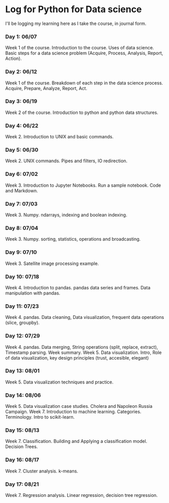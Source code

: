 # Log for Python for Data science

I'll be logging my learning here as I take the course, in journal form.

### Day 1: 06/07
Week 1 of the course. Introduction to the course. Uses of data science. Basic steps for a data science problem (Acquire, Process, Analysis, Report, Action).

### Day 2: 06/12
Week 1 of the course. Breakdown of each step in the data science process. Acquire, Prepare, Analyze, Report, Act.

### Day 3: 06/19
Week 2 of the course. Introduction to python and python data structures.

### Day 4: 06/22
Week 2. Introduction to UNIX and basic commands.

### Day 5: 06/30
Week 2. UNIX commands. Pipes and filters, IO redirection.

### Day 6: 07/02
Week 3. Introduction to Jupyter Notebooks. Run a sample notebook. Code and Markdown.

### Day 7: 07/03
Week 3. Numpy. ndarrays, indexing and boolean indexing.

### Day 8: 07/04
Week 3. Numpy. sorting, statistics, operations and broadcasting.

### Day 9: 07/10
Week 3. Satellite image processing example.

### Day 10: 07/18
Week 4. Introduction to pandas. pandas data series and frames. Data manipulation with pandas.

### Day 11: 07/23
Week 4. pandas. Data cleaning, Data visualization, frequent data operations (slice, groupby).

### Day 12: 07/29
Week 4. pandas. Data merging, String operations (split, replace, extract), Timestamp parsing. Week summary.
Week 5. Data visualization. Intro, Role of data visualization, key design principles (trust, accesible, elegant)

### Day 13: 08/01
Week 5. Data visualization techniques and practice.

### Day 14: 08/06
Week 5. Data visualization case studies. Cholera and Napoleon Russia Campaign.
Week 7. Introduction to machine learning. Categories. Terminology. Intro to scikit-learn.

### Day 15: 08/13
Week 7. Classification. Building and Applying a classification model. Decision Trees.

### Day 16: 08/17
Week 7. Cluster analysis. k-means.

### Day 17: 08/21
Week 7. Regression analysis. Linear regression, decision tree regression.
